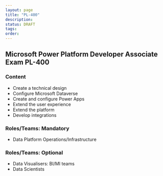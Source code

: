 ```yaml
---
layout: page
title: "PL-400"
description: 
status: DRAFT
tags:
order:
---
```

## Microsoft Power Platform Developer Associate Exam PL-400  
  
### Content  
  
- Create a technical design
- Configure Microsoft Dataverse
- Create and configure Power Apps
- Extend the user experience
- Extend the platform
- Develop integrations 
  
### Roles/Teams: Mandatory  
  
- Data Platform Operations/Infrastructure  
  
### Roles/Teams: Optional  
  
- Data Visualisers: BI/MI teams
- Data Scientists
